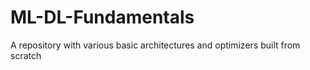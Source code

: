 # ML-DL-Fundamentals
A repository with various basic architectures and optimizers built from scratch
